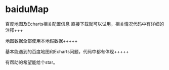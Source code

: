# baiduMap
百度地图及Echarts相关配置信息
直接下载就可以试用，相关情况代码中有详细的注释+++

地图数据全部使用本地假数据+++++

基本能遇到的百度地图和Echarts问题，代码中都有体现+++++

有帮助的希望能给个star。